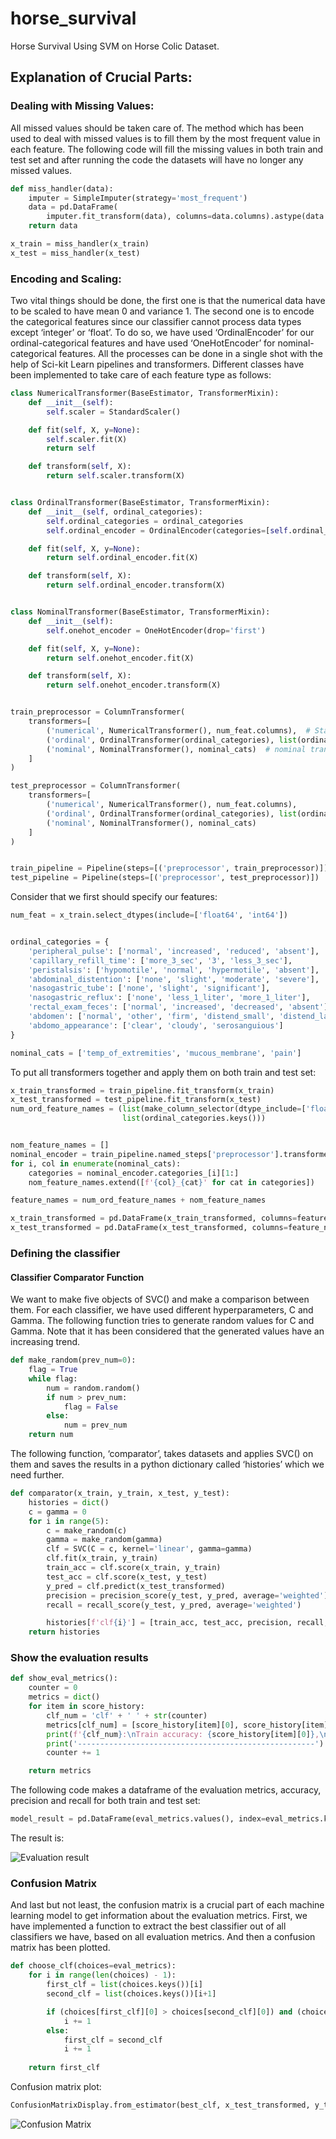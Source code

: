 # horse_survival
Horse Survival Using SVM on Horse Colic Dataset.

## Explanation of Crucial Parts:

### Dealing with Missing Values:

All missed values should be taken care of. The method which has been used to deal with missed values is to fill them by the most frequent value in each feature.
The following code will fill the missing values in both train and test set and after running the code the datasets will have no longer any missed values.

``` python
def miss_handler(data):
    imputer = SimpleImputer(strategy='most_frequent')
    data = pd.DataFrame(
        imputer.fit_transform(data), columns=data.columns).astype(data.dtypes.to_dict())
    return data

x_train = miss_handler(x_train)
x_test = miss_handler(x_test)
```
### Encoding and Scaling:

Two vital things should be done, the first one is that the numerical data have to be scaled to have mean 0 and variance 1.
The second one is to encode the categorical features since our classifier cannot process data types except ‘integer’ or ‘float’. To do so, we have used ‘OrdinalEncoder’ for our ordinal-categorical features and have used ‘OneHotEncoder’ for nominal-categorical features.
All the processes can be done in a single shot with the help of Sci-kit Learn pipelines and transformers.
Different classes have been implemented to take care of each feature type as follows:
```python
class NumericalTransformer(BaseEstimator, TransformerMixin):
    def __init__(self):
        self.scaler = StandardScaler()

    def fit(self, X, y=None):
        self.scaler.fit(X)
        return self

    def transform(self, X):
        return self.scaler.transform(X)


class OrdinalTransformer(BaseEstimator, TransformerMixin):
    def __init__(self, ordinal_categories):
        self.ordinal_categories = ordinal_categories
        self.ordinal_encoder = OrdinalEncoder(categories=[self.ordinal_categories[f] for f in self.ordinal_categories])

    def fit(self, X, y=None):
        return self.ordinal_encoder.fit(X)

    def transform(self, X):
        return self.ordinal_encoder.transform(X)


class NominalTransformer(BaseEstimator, TransformerMixin):
    def __init__(self):
        self.onehot_encoder = OneHotEncoder(drop='first')

    def fit(self, X, y=None):
        return self.onehot_encoder.fit(X)

    def transform(self, X):
        return self.onehot_encoder.transform(X)


train_preprocessor = ColumnTransformer(
    transformers=[
        ('numerical', NumericalTransformer(), num_feat.columns),  # StandardScaler for numerical features
        ('ordinal', OrdinalTransformer(ordinal_categories), list(ordinal_categories.keys())),  # ordinal transformer
        ('nominal', NominalTransformer(), nominal_cats)  # nominal transformer
    ]
)

test_preprocessor = ColumnTransformer(
    transformers=[
        ('numerical', NumericalTransformer(), num_feat.columns),
        ('ordinal', OrdinalTransformer(ordinal_categories), list(ordinal_categories.keys())),
        ('nominal', NominalTransformer(), nominal_cats)
    ]
)


train_pipeline = Pipeline(steps=[('preprocessor', train_preprocessor)])
test_pipeline = Pipeline(steps=[('preprocessor', test_preprocessor)])
```
Consider that we first should specify our features:
```python
num_feat = x_train.select_dtypes(include=['float64', 'int64'])


ordinal_categories = {
    'peripheral_pulse': ['normal', 'increased', 'reduced', 'absent'],
    'capillary_refill_time': ['more_3_sec', '3', 'less_3_sec'],
    'peristalsis': ['hypomotile', 'normal', 'hypermotile', 'absent'],
    'abdominal_distention': ['none', 'slight', 'moderate', 'severe'],
    'nasogastric_tube': ['none', 'slight', 'significant'],
    'nasogastric_reflux': ['none', 'less_1_liter', 'more_1_liter'],
    'rectal_exam_feces': ['normal', 'increased', 'decreased', 'absent'],
    'abdomen': ['normal', 'other', 'firm', 'distend_small', 'distend_large'],
    'abdomo_appearance': ['clear', 'cloudy', 'serosanguious']
}

nominal_cats = ['temp_of_extremities', 'mucous_membrane', 'pain']
```
To put all transformers together and apply them on both train and test set:
```python
x_train_transformed = train_pipeline.fit_transform(x_train)
x_test_transformed = test_pipeline.fit_transform(x_test)
num_ord_feature_names = (list(make_column_selector(dtype_include=['float64', 'int64'])(x_train)) +
                         list(ordinal_categories.keys()))


nom_feature_names = []
nominal_encoder = train_pipeline.named_steps['preprocessor'].transformers_[2][1].onehot_encoder
for i, col in enumerate(nominal_cats):
    categories = nominal_encoder.categories_[i][1:]
    nom_feature_names.extend([f'{col}_{cat}' for cat in categories])

feature_names = num_ord_feature_names + nom_feature_names

x_train_transformed = pd.DataFrame(x_train_transformed, columns=feature_names)
x_test_transformed = pd.DataFrame(x_test_transformed, columns=feature_names)
```
### Defining the classifier
#### Classifier Comparator Function
We want to make five objects of SVC() and make a comparison between them. For each classifier, we have used different hyperparameters, C and Gamma. The following function tries to generate random values for C and Gamma. Note that it has been considered that the generated values have an increasing trend.
```python
def make_random(prev_num=0):
    flag = True
    while flag:
        num = random.random()
        if num > prev_num:
            flag = False
        else:
            num = prev_num
    return num
```
The following function, ‘comparator’, takes datasets and applies SVC() on them and saves the results in a python dictionary called ‘histories’ which we need further.

```python
def comparator(x_train, y_train, x_test, y_test):
    histories = dict()
    c = gamma = 0
    for i in range(5):
        c = make_random(c)
        gamma = make_random(gamma)
        clf = SVC(C = c, kernel='linear', gamma=gamma)
        clf.fit(x_train, y_train)
        train_acc = clf.score(x_train, y_train)
        test_acc = clf.score(x_test, y_test)
        y_pred = clf.predict(x_test_transformed)
        precision = precision_score(y_test, y_pred, average='weighted')
        recall = recall_score(y_test, y_pred, average='weighted')

        histories[f'clf{i}'] = [train_acc, test_acc, precision, recall, c, gamma, clf]
    return histories
```
### Show the evaluation results
```python
def show_eval_metrics():
    counter = 0
    metrics = dict()
    for item in score_history:
        clf_num = 'clf' + ' ' + str(counter)
        metrics[clf_num] = [score_history[item][0], score_history[item][1], score_history[item][2], score_history[item][3]]
        print(f'{clf_num}:\nTrain accuracy: {score_history[item][0]},\nTest accuracy: {score_history[item][1]}\nPrecision: {score_history[item][2]}\nRecall: {score_history[item][3]} \nc: {score_history[item][4]}\ngamma: {score_history[item][5]}')
        print('-----------------------------------------------------')
        counter += 1

    return metrics
```
The following code makes a dataframe of the evaluation metrics, accuracy, precision and recall for both train and test set:
```python
model_result = pd.DataFrame(eval_metrics.values(), index=eval_metrics.keys(), columns=['train_acc', 'test_acc', 'precision', 'recall'])
```
The result is:

![Evaluation result](https://github.com/MehranZdi/horse_survival/blob/main/evaluation_result.png)

### Confusion Matrix
And last but not least, the confusion matrix is a crucial part of each machine learning model to get information about the evaluation metrics. First, we have implemented a function to extract the best classifier out of all classifiers we have, based on all evaluation metrics. And then a confusion matrix has been plotted.
```python
def choose_clf(choices=eval_metrics):
    for i in range(len(choices) - 1):
        first_clf = list(choices.keys())[i]
        second_clf = list(choices.keys())[i+1]

        if (choices[first_clf][0] > choices[second_clf][0]) and (choices[first_clf][1] > choices[second_clf][1]):
            i += 1
        else:
            first_clf = second_clf
            i += 1
    
    return first_clf
```
Confusion matrix plot:
```python
ConfusionMatrixDisplay.from_estimator(best_clf, x_test_transformed, y_test, cmap=plt.cm.Blues)
```
![Confusion Matrix](https://github.com/MehranZdi/horse_survival/blob/main/confusion_matrix.png)
